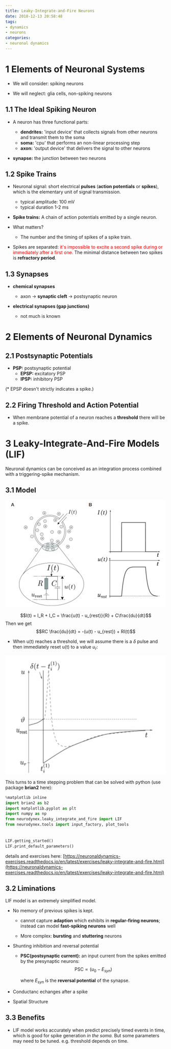 ```yaml
---
title: Leaky-Integrate-and-Fire Neurons
date: 2018-12-13 20:58:48
tags: 
- dynamics
- neurons
categories: 
- neuronal dynamics
---
```


# 1 Elements of Neuronal Systems

- We will consider: spiking neurons

- We will neglect: glia cells, non-spiking neurons

## 1.1 The Ideal Spiking Neuron

- A neuron has three functional parts:
  - **dendrites:** 'input device' that collects signals from other neurons and transmit them to the soma
  - **soma:** 'cpu' that performs an non-linear processing step
  - **axon:** 'output device' that delivers the signal to other neurons

- **synapse:** the junction between two neurons 

## 1.2 Spike Trains

- Neuronal signal: short electrical **pulses** (**action potentials** or **spikes**), which is the elementary unit of signal transmission.
  -  typical amplitude: 100 mV
  -  typical duration 1-2 ms
  
- **Spike trains:** A chain of action potentials emitted by a single neuron. 
  
- What matters? 
  - The number and the timing of spikes of a spike train. 

- Spikes are separated: <font color=red>it's impossible to excite a second spike during or immediately after a first one. </font>The minimal distance between two spikes is **refractory period**. 

## 1.3 Synapses

- **chemical synapses**
  - axon $\rightarrow$ **synaptic cleft** $\rightarrow$ postsynaptic neuron

- **electrical synapses (gap junctions)**
  - not much is known


# 2 Elements of Neuronal Dynamics

## 2.1 Postsynaptic Potentials

- **PSP:** postsynaptic potential
  - **EPSP:** excitatory PSP
  - **IPSP:** inhibitory PSP
  
(* EPSP doesn't strictly indicates a spike.)

## 2.2 Firing Threshold and Action Potential

- When membrane potential of a neuron reaches a **threshold** there will be a spike. 



# 3 Leaky-Integrate-And-Fire Models (LIF)

Neuronal dynamics can be conceived as an integration process combined with a triggering-spike mechanism. 

## 3.1 Model

![Integration-And-Fire model](https://github.com/hengjiwang/hengjiwang.github.io/blob/hexo/blog_figures/intgrate_and_fire_model.png)

$$I(t) = I_R + I_C = \frac{u(t) - u_{rest}}{R} + C\frac{du}{dt}$$
Then we get
$$RC \frac{du}{dt} = -(u(t) - u_{rest}) + RI(t)$$

 - When u(t) reaches a threshold, we will assume there is a $\delta$ pulse and then immediately reset u(t) to a value $u_r$:

![](https://github.com/hengjiwang/hengjiwang.github.io/blob/hexo/blog_figures/LIF.png)

This turns to a time stepping problem that can be solved with python (use package **brian2** here):

```python
%matplotlib inline
import brian2 as b2
import matplotlib.pyplot as plt
import numpy as np
from neurodynex.leaky_integrate_and_fire import LIF
from neurodynex.tools import input_factory, plot_tools


LIF.getting_started()
LIF.print_default_parameters()
```

details and exercises here: [https://neuronaldynamics-exercises.readthedocs.io/en/latest/exercises/leaky-integrate-and-fire.html](https://neuronaldynamics-exercises.readthedocs.io/en/latest/exercises/leaky-integrate-and-fire.html)

## 3.2 Liminations 

LIF model is an extremely simplified model.

- No memory of previous spikes is kept.

  - cannot capture **adaption** which exhibits in **regular-firing neurons**; instead can model **fast-spiking neurons** well

  - More complex: **bursting** and **stuttering** neurons

- Shunting inhibition and reversal potential
  - **PSC(postsynaptic current):** an input current from the spikes emitted by the presynaptic neurons:
    $$\text{PSC} \propto (u_0 - E_{syn}) $$

    where $E_{syn}$ is the **reversal potential** of the synapse.
- Conductanc echanges after a spike
- Spatial Structure

## 3.3 Benefits

- LIF model works accurately when predict precisely timed events in time, which is good for spike generation _in the soma._ But some parameters may need to be tuned. e.g. threshold depends on time. 
